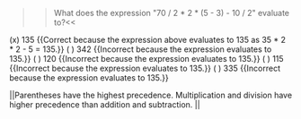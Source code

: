 >>What does the expression "70 / 2 \* 2 \* (5 - 3) - 10 / 2" evaluate to?<<

(x) 135 {{Correct because the expression above evaluates to 135 as 35 \* 2 \* 2 - 5 = 135.}}
( ) 342 {{Incorrect because the expression evaluates to 135.}}
( ) 120 {{Incorrect because the expression evaluates to 135.}}
( ) 115 {{Incorrect because the expression evaluates to 135.}}
( ) 335 {{Incorrect because the expression evaluates to 135.}}

||Parentheses have the highest precedence. Multiplication and division have higher precedence than addition and subtraction. ||